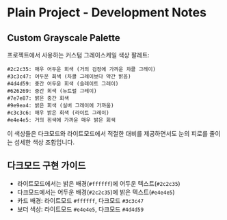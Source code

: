 # Plain Project - Development Notes

## Custom Grayscale Palette

프로젝트에서 사용하는 커스텀 그레이스케일 색상 팔레트:

```
#2c2c35: 매우 어두운 회색 (거의 검정에 가까운 차콜 그레이)
#3c3c47: 어두운 회색 (차콜 그레이보다 약간 밝음)
#4d4d59: 중간 어두운 회색 (슬레이트 그레이)
#626269: 중간 회색 (뉴트럴 그레이)
#7e7e87: 밝은 중간 회색
#9e9ea4: 밝은 회색 (실버 그레이에 가까움)
#c3c3c6: 매우 밝은 회색 (라이트 그레이)
#e4e4e5: 거의 흰색에 가까운 매우 밝은 회색
```

이 색상들은 다크모드와 라이트모드에서 적절한 대비를 제공하면서도 눈의 피로를 줄이는 섬세한 색상 조합입니다.

## 다크모드 구현 가이드

- 라이트모드에서는 밝은 배경(`#ffffff`)에 어두운 텍스트(`#2c2c35`)
- 다크모드에서는 어두운 배경(`#2c2c35`)에 밝은 텍스트(`#e4e4e5`)
- 카드 배경: 라이트모드 `#ffffff`, 다크모드 `#3c3c47`
- 보더 색상: 라이트모드 `#e4e4e5`, 다크모드 `#4d4d59`